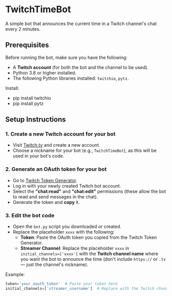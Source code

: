 # TwitchTimeBot

A simple bot that announces the current time in a Twitch channel's chat every 2 minutes.

## Prerequisites

Before running the bot, make sure you have the following:

- A **Twitch account** (for both the bot and the channel to be used).
- Python 3.8 or higher installed.
- The following Python libraries installed: `twitchio`, `pytz`.

Install:
- pip install twitchio
- pip install pytz


## Setup Instructions

### 1. Create a new Twitch account for your bot

- Visit [Twitch.tv](https://www.twitch.tv/) and create a new account.
- Choose a nickname for your bot (e.g., `TwitchTimeBot`), as this will be used in your bot's code.

### 2. Generate an OAuth token for your bot

- Go to [Twitch Token Generator](https://twitchtokengenerator.com/).
- Log in with your newly created Twitch bot account.
- Select the **"chat:read"** and **"chat:edit"** permissions (these allow the bot to read and send messages in the chat).
- Generate the token and **copy** it.

### 3. Edit the bot code

- Open the `bot.py` script you downloaded or created.
- Replace the placeholder `xxxx` with the following:
  - **Token**: Paste the OAuth token you copied from the Twitch Token Generator.
  - **Streamer Channel**: Replace the placeholder `xxxx` in `initial_channels=['xxxx']` with the **Twitch channel name** where you want the bot to announce the time (don't include `https://` or `.tv` — just the channel's nickname).

Example:

```python
token='your_oauth_token'  # Paste your token here
initial_channels=['streamer_username']  # Replace with the Twitch channel's name
